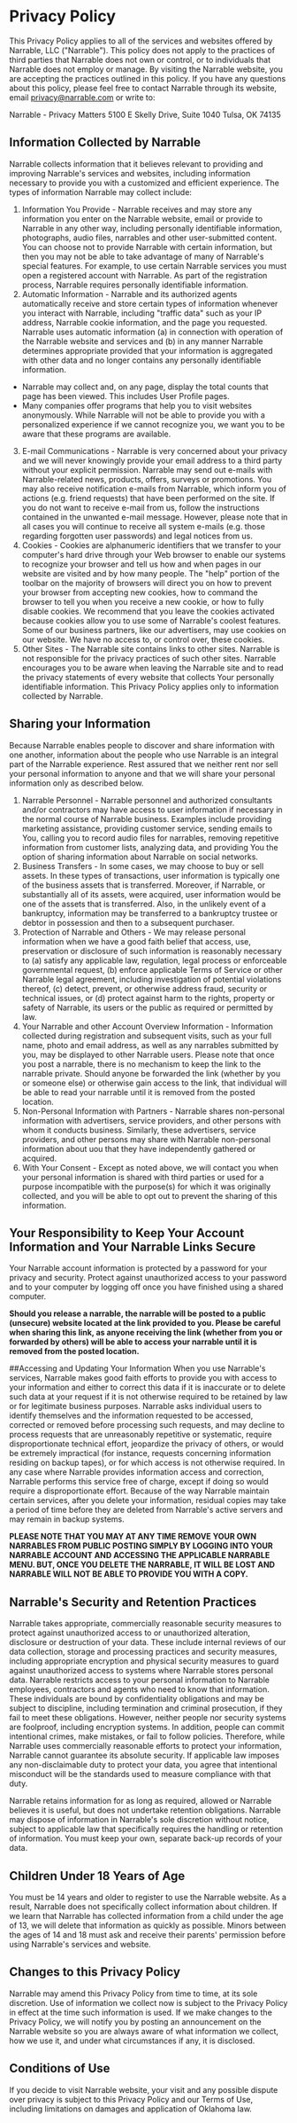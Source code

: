 # Privacy Policy
This Privacy Policy applies to all of the services and websites offered by Narrable, LLC ("Narrable").  This policy does not apply to the practices of third parties that Narrable does not own or control, or to individuals that Narrable does not employ or manage.  By visiting the Narrable website, you are accepting the practices outlined in this policy.  If you have any questions about this policy, please feel free to contact Narrable through its website, email privacy@narrable.com or write to:

Narrable - Privacy Matters
5100 E Skelly Drive, Suite 1040
Tulsa, OK 74135

## Information Collected by Narrable
Narrable collects information that it believes relevant to providing and improving Narrable's services and websites, including information necessary to provide you with a customized and efficient experience. The types of information Narrable may collect include:

1. Information You Provide - Narrable receives and may store any information you enter on the Narrable website, email or provide to Narrable in any other way, including personally identifiable information, photographs, audio files, narrables and other user-submitted content. You can choose not to provide Narrable with certain information, but then you may not be able to take advantage of many of Narrable's special features.  For example, to use certain Narrable services you must open a registered account with Narrable. As part of the registration process, Narrable requires personally identifiable information. 
2. Automatic Information - Narrable and its authorized agents automatically receive and store certain types of information whenever you interact with Narrable, including "traffic data" such as your IP address, Narrable cookie information, and the page you requested. Narrable uses automatic information (a) in connection with operation of the Narrable website and services and (b) in any manner Narrable determines appropriate provided that your information is aggregated with other data and no longer contains any personally identifiable information.
  * Narrable may collect and, on any page, display the total counts that page has been viewed. This includes User Profile pages.
  * Many companies offer programs that help you to visit websites anonymously. While Narrable will not be able to provide you with a personalized experience if we cannot recognize you, we want you to be aware that these programs are available.
3. E-mail Communications - Narrable is very concerned about your privacy and we will never knowingly provide your email address to a third party without your explicit permission. Narrable may send out e-mails with Narrable-related news, products, offers, surveys or promotions. You may also receive notification e-mails from Narrable, which inform you of actions (e.g. friend requests) that have been performed on the site. If you do not want to receive e-mail from us, follow the instructions contained in the unwanted e-mail message. However, please note that in all cases you will continue to receive all system e-mails (e.g. those regarding forgotten user passwords) and legal notices from us.
4. Cookies - Cookies are alphanumeric identifiers that we transfer to your computer's hard drive through your Web browser to enable our systems to recognize your browser and tell us how and when pages in our website are visited and by how many people.   The "help" portion of the toolbar on the majority of browsers will direct you on how to prevent your browser from accepting new cookies, how to command the browser to tell you when you receive a new cookie, or how to fully disable cookies. We recommend that you leave the cookies activated because cookies allow you to use some of Narrable's coolest features. Some of our business partners, like our advertisers, may use cookies on our website. We have no access to, or control over, these cookies.
5. Other Sites - The Narrable site contains links to other sites.  Narrable is not responsible for the privacy practices of such other sites. Narrable encourages you to be aware when leaving the Narrable site and to read the privacy statements of every website that collects Your personally identifiable information.  This Privacy Policy applies only to information collected by Narrable.

## Sharing your Information
Because Narrable enables people to discover and share information with one another, information about the people who use Narrable is an integral part of the Narrable experience. Rest assured that we neither rent nor sell your personal information to anyone and that we will share your personal information only as described below.

1. Narrable Personnel - Narrable personnel and authorized consultants and/or contractors may have access to user information if necessary in the normal course of Narrable business. Examples include providing marketing assistance, providing customer service, sending emails to You, calling you to record audio files for narrables, removing repetitive information from customer lists, analyzing data, and providing You the option of sharing information about Narrable on social networks.
2. Business Transfers - In some cases, we may choose to buy or sell assets. In these types of transactions, user information is typically one of the business assets that is transferred. Moreover, if Narrable, or substantially all of its assets, were acquired, user information would be one of the assets that is transferred.  Also, in the unlikely event of a bankruptcy, information may be transferred to a bankruptcy trustee or debtor in possession and then to a subsequent purchaser.
3. Protection of Narrable and Others - We may release personal information when we have a good faith belief that access, use, preservation or disclosure of such information is reasonably necessary to (a) satisfy any applicable law, regulation, legal process or enforceable governmental request, (b) enforce applicable Terms of Service or other Narrable legal agreement, including investigation of potential violations thereof, (c) detect, prevent, or otherwise address fraud, security or technical issues, or (d) protect against harm to the rights, property or safety of Narrable, its users or the public as required or permitted by law.
4. Your Narrable and other Account Overview Information - Information collected during registration and subsequent visits, such as your full name, photo and email address, as well as any narrables submitted by you, may be displayed to other Narrable users. Please note that once you post a narrable, there is no mechanism to keep the link to the narrable private.  Should anyone be forwarded the link (whether by you or someone else) or otherwise gain access to the link, that individual will be able to read your narrable until it is removed from the posted location.
5. Non-Personal Information with Partners - Narrable shares non-personal information with advertisers, service providers, and other persons with whom it conducts business.  Similarly, these advertisers, service providers, and other persons may share with Narrable non-personal information about uou that they have independently gathered or acquired.
6. With Your Consent - Except as noted above, we will contact you when your personal information is shared with third parties or used for a purpose incompatible with the purpose(s) for which it was originally collected, and you will be able to opt out to prevent the sharing of this information.

## Your Responsibility to Keep Your Account Information and Your Narrable Links Secure
Your Narrable account information is protected by a password for your privacy and security. Protect against unauthorized access to your password and to your computer by logging off once you have finished using a shared computer. 

**Should you release a narrable, the narrable will be posted to a public (unsecure) website located at the link provided to you. Please be careful when sharing this link, as anyone receiving the link (whether from you or forwarded by others) will be able to access your narrable until it is removed from the posted location.**

##Accessing and Updating Your Information
When you use Narrable's services, Narrable makes good faith efforts to provide you with access to your information and either to correct this data if it is inaccurate or to delete such data at your request if it is not otherwise required to be retained by law or for legitimate business purposes.  Narrable asks individual users to identify themselves and the information requested to be accessed, corrected or removed before processing such requests, and may decline to process requests that are unreasonably repetitive or systematic, require disproportionate technical effort, jeopardize the privacy of others, or would be extremely impractical (for instance, requests concerning information residing on backup tapes), or for which access is not otherwise required. In any case where Narrable provides information access and correction, Narrable performs this service free of charge, except if doing so would require a disproportionate effort. Because of the way Narrable maintain certain services, after you delete your information, residual copies may take a period of time before they are deleted from Narrable's active servers and may remain in backup systems. 

**PLEASE NOTE THAT YOU MAY AT ANY TIME REMOVE YOUR OWN NARRABLES FROM PUBLIC POSTING SIMPLY BY LOGGING INTO YOUR NARRABLE ACCOUNT AND ACCESSING THE APPLICABLE NARRABLE MENU.  BUT, ONCE YOU DELETE THE NARRABLE, IT WILL BE LOST AND NARRABLE WILL NOT BE ABLE TO PROVIDE YOU WITH A COPY.**

## Narrable's Security and Retention Practices
Narrable takes appropriate, commercially reasonable security measures to protect against unauthorized access to or unauthorized alteration, disclosure or destruction of your data. These include internal reviews of our data collection, storage and processing practices and security measures, including appropriate encryption and physical security measures to guard against unauthorized access to systems where Narrable stores personal data. Narrable restricts access to your personal information to Narrable employees, contractors and agents who need to know that information. These individuals are bound by confidentiality obligations and may be subject to discipline, including termination and criminal prosecution, if they fail to meet these obligations.  However, neither people nor security systems are foolproof, including encryption systems. In addition, people can commit intentional crimes, make mistakes, or fail to follow policies.  Therefore, while Narrable uses commercially reasonable efforts to protect your information, Narrable cannot guarantee its absolute security.  If applicable law imposes any non-disclaimable duty to protect your data, you agree that intentional misconduct will be the standards used to measure compliance with that duty.

Narrable retains information for as long as required, allowed or Narrable believes it is useful, but does not undertake retention obligations.  Narrable may dispose of information in Narrable's sole discretion without notice, subject to applicable law that specifically requires the handling or retention of information. You must keep your own, separate back-up records of your data. 

## Children Under 18 Years of Age
You must be 14 years and older to register to use the Narrable website. As a result, Narrable does not specifically collect information about children. If we learn that Narrable has collected information from a child under the age of 13, we will delete that information as quickly as possible.  Minors between the ages of 14 and 18 must ask and receive their parents' permission before using Narrable's services and website.

## Changes to this Privacy Policy
Narrable may amend this Privacy Policy from time to time, at its sole discretion. Use of information we collect now is subject to the Privacy Policy in effect at the time such information is used. If we make changes to the Privacy Policy, we will notify you by posting an announcement on the Narrable website so you are always aware of what information we collect, how we use it, and under what circumstances if any, it is disclosed.

## Conditions of Use
If you decide to visit Narrable website, your visit and any possible dispute over privacy is subject to this Privacy Policy and our Terms of Use, including limitations on damages and application of Oklahoma law.
